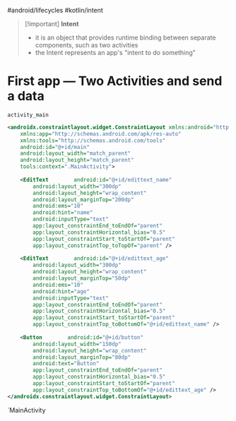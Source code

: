 #android/lifecycles  #kotlin/intent 

>[!important] **Intent**
> - it is an object that provides runtime binding between separate components, such as two activities
> - the Intent represents an app's "intent to do something"



# First app — Two Activities and send a data


`activity_main`
```xml
<androidx.constraintlayout.widget.ConstraintLayout xmlns:android="http://schemas.android.com/apk/res/android"  
    xmlns:app="http://schemas.android.com/apk/res-auto"  
    xmlns:tools="http://schemas.android.com/tools"  
    android:id="@+id/main"  
    android:layout_width="match_parent"  
    android:layout_height="match_parent"  
    tools:context=".MainActivity">  
  
    <EditText        android:id="@+id/edittext_name"  
        android:layout_width="300dp"  
        android:layout_height="wrap_content"  
        android:layout_marginTop="200dp"  
        android:ems="10"  
        android:hint="name"  
        android:inputType="text"  
        app:layout_constraintEnd_toEndOf="parent"  
        app:layout_constraintHorizontal_bias="0.5"  
        app:layout_constraintStart_toStartOf="parent"  
        app:layout_constraintTop_toTopOf="parent" />  
  
    <EditText        android:id="@+id/edittext_age"  
        android:layout_width="300dp"  
        android:layout_height="wrap_content"  
        android:layout_marginTop="50dp"  
        android:ems="10"  
        android:hint="age"  
        android:inputType="text"  
        app:layout_constraintEnd_toEndOf="parent"  
        app:layout_constraintHorizontal_bias="0.5"  
        app:layout_constraintStart_toStartOf="parent"  
        app:layout_constraintTop_toBottomOf="@+id/edittext_name" />  
  
    <Button        android:id="@+id/button"  
        android:layout_width="150dp"  
        android:layout_height="wrap_content"  
        android:layout_marginTop="80dp"  
        android:text="Button"  
        app:layout_constraintEnd_toEndOf="parent"  
        app:layout_constraintHorizontal_bias="0.5"  
        app:layout_constraintStart_toStartOf="parent"  
        app:layout_constraintTop_toBottomOf="@+id/edittext_age" />  
</androidx.constraintlayout.widget.ConstraintLayout>
```


`MainActivity
```kotlin

```










